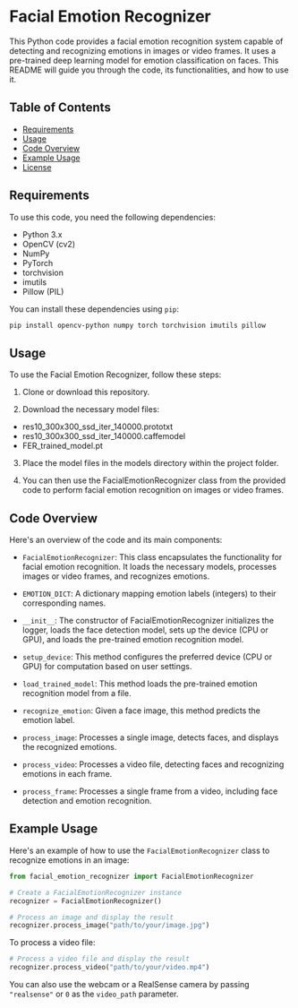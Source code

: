 # Facial Emotion Recognizer

This Python code provides a facial emotion recognition system capable of detecting and recognizing emotions in images or video frames. It uses a pre-trained deep learning model for emotion classification on faces. This README will guide you through the code, its functionalities, and how to use it.

## Table of Contents
- [Requirements](#requirements)
- [Usage](#usage)
- [Code Overview](#code-overview)
- [Example Usage](#example-usage)
- [License](#license)

## Requirements

To use this code, you need the following dependencies:

- Python 3.x
- OpenCV (cv2)
- NumPy
- PyTorch
- torchvision
- imutils
- Pillow (PIL)

You can install these dependencies using `pip`:

```bash
pip install opencv-python numpy torch torchvision imutils pillow
```

## Usage

To use the Facial Emotion Recognizer, follow these steps:

1. Clone or download this repository.

2. Download the necessary model files:

- res10_300x300_ssd_iter_140000.prototxt
- res10_300x300_ssd_iter_140000.caffemodel
- FER_trained_model.pt

3. Place the model files in the models directory within the project folder.

4. You can then use the FacialEmotionRecognizer class from the provided code to perform facial emotion recognition on images or video frames.

## Code Overview

Here's an overview of the code and its main components:

- `FacialEmotionRecognizer`: This class encapsulates the functionality for facial emotion recognition. It loads the necessary models, processes images or video frames, and recognizes emotions.

- `EMOTION_DICT`: A dictionary mapping emotion labels (integers) to their corresponding names.

- `__init__`: The constructor of FacialEmotionRecognizer initializes the logger, loads the face detection model, sets up the device (CPU or GPU), and loads the pre-trained emotion recognition model.

- `setup_device`: This method configures the preferred device (CPU or GPU) for computation based on user settings.

- `load_trained_model`: This method loads the pre-trained emotion recognition model from a file.

- `recognize_emotion`: Given a face image, this method predicts the emotion label.

- `process_image`: Processes a single image, detects faces, and displays the recognized emotions.

- `process_video`: Processes a video file, detecting faces and recognizing emotions in each frame.

- `process_frame`: Processes a single frame from a video, including face detection and emotion recognition.

## Example Usage

Here's an example of how to use the `FacialEmotionRecognizer` class to recognize emotions in an image:

```python
from facial_emotion_recognizer import FacialEmotionRecognizer

# Create a FacialEmotionRecognizer instance
recognizer = FacialEmotionRecognizer()

# Process an image and display the result
recognizer.process_image("path/to/your/image.jpg")
```

To process a video file:

```python
# Process a video file and display the result
recognizer.process_video("path/to/your/video.mp4")
```

You can also use the webcam or a RealSense camera by passing `"realsense"` or `0` as the `video_path` parameter.